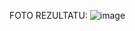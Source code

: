 FOTO REZULTATU:
![image](https://user-images.githubusercontent.com/113584681/202432318-e9a44dab-a9fb-4314-9a19-636254904826.png)


